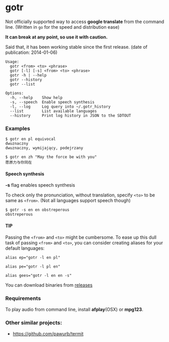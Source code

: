 # gotr

Not officially supported way to access **google translate** from the command line. (Written in `go` for the speed and distribution ease)

**It can break at any point, so use it with caution.**

Said that, it has been working stable since the first release. (date of publication: 2014-01-06)

```
Usage:
  gotr <from> <to> <phrase>
  gotr [-l] [-s] <from> <to> <phrase>
  gotr -h | --help
  gotr --history
  gotr --list

Options:
  -h, --help    Show help
  -s, --speech  Enable speech synthesis
  -l, --log     Log query into ~/.gotr_history
  --list        List available languages
  --history     Print log history in JSON to the SDTOUT
```

### Examples

```
$ gotr en pl equivocal
dwuznaczny
dwuznaczny, wymijający, podejrzany
```

```
$ gotr en zh "May the force be with you"
愿原力与你同在
```

#### Speech synthesis

**-s** flag enables speech synthesis

To check only the pronunciation, without translation, specify `<to>` to be same as `<from>`.
(Not all languages support speech though)

```
$ gotr -s en en obstreperous
obstreperous
```

#### TIP

Passing the `<from>` and `<to>` might be cumbersome.
To ease up this dull task of passing `<from>` and `<to>`, you can consider creating aliases for your default languages:

`alias ep="gotr -l en pl"`

`alias pe="gotr -l pl en"`

`alias gees="gotr -l en en -s"`

You can download binaries from [releases](https://github.com/sparrovv/gotr/releases)

### Requirements

To play audio from command line, install **afplay**(OSX) or **mpg123**.

### Other similar projects:

- https://github.com/pawurb/termit

